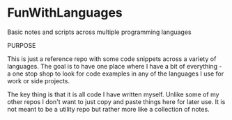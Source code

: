# FunWithLanguages
Basic notes and scripts across multiple programming languages

PURPOSE

This is just a reference repo with some code snippets across a variety of languages. The goal is to have one place where I have a bit of everything - a one stop shop to look for code examples in any of the languages I use for work or side projects.

The key thing is that it is all code I have written myself. Unlike some of my other repos I don't want to just copy and paste things here for later use. It is not meant to be a utility repo but rather more like a collection of notes.
